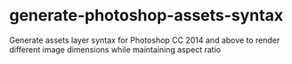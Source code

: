 # generate-photoshop-assets-syntax
Generate assets layer syntax for Photoshop CC 2014 and above to render different image dimensions while maintaining aspect ratio
